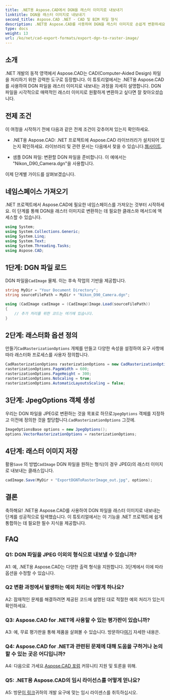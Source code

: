 ```yaml
---
title: .NET용 Aspose.CAD에서 DGN을 래스터 이미지로 내보내기
linktitle: DGN을 래스터 이미지로 내보내기
second_title: Aspose.CAD .NET - CAD 및 BIM 파일 형식
description: .NET용 Aspose.CAD를 사용하여 DGN을 래스터 이미지로 손쉽게 변환하세요. 단계별 가이드를 살펴보고 CAD 파일 조작에서 .NET의 강력한 기능을 활용해 보세요.
type: docs
weight: 13
url: /ko/net/cad-export-formats/export-dgn-to-raster-image/
---
```

## 소개

.NET 개발의 동적 영역에서 Aspose.CAD는 CAD(Computer-Aided Design) 파일을 처리하기 위한 강력한 도구로 등장합니다. 이 튜토리얼에서는 .NET용 Aspose.CAD를 사용하여 DGN 파일을 래스터 이미지로 내보내는 과정을 자세히 설명합니다. DGN 파일을 시각적으로 매력적인 래스터 이미지로 원활하게 변환하고 싶다면 잘 찾아오셨습니다.

## 전제 조건

이 여정을 시작하기 전에 다음과 같은 전제 조건이 갖추어져 있는지 확인하세요.

-  .NET용 Aspose.CAD: .NET 프로젝트에 Aspose.CAD 라이브러리가 설치되어 있는지 확인하세요. 라이브러리 및 관련 문서는 다음에서 찾을 수 있습니다.[웹사이트](https://reference.aspose.com/cad/net/).

- 샘플 DGN 파일: 변환할 DGN 파일을 준비합니다. 이 예에서는 "Nikon_D90_Camera.dgn"을 사용합니다.

이제 단계별 가이드를 살펴보겠습니다.

## 네임스페이스 가져오기

.NET 프로젝트에서 Aspose.CAD에 필요한 네임스페이스를 가져오는 것부터 시작하세요. 이 단계를 통해 DGN을 래스터 이미지로 변환하는 데 필요한 클래스와 메서드에 액세스할 수 있습니다.

```csharp
using System;
using System.Collections.Generic;
using System.Linq;
using System.Text;
using System.Threading.Tasks;
using Aspose.CAD;
```

## 1단계: DGN 파일 로드

 DGN 파일을`CadImage` 물체. 이는 후속 작업의 기반을 제공합니다.

```csharp
string MyDir = "Your Document Directory";
string sourceFilePath = MyDir + "Nikon_D90_Camera.dgn";

using (CadImage cadImage = (CadImage)Image.Load(sourceFilePath))
{
    // 추가 처리를 위한 코드는 여기에 있습니다.
}
```

## 2단계: 래스터화 옵션 정의

 만들기`CadRasterizationOptions` 개체를 만들고 다양한 속성을 설정하여 요구 사항에 따라 래스터화 프로세스를 사용자 정의합니다.

```csharp
CadRasterizationOptions rasterizationOptions = new CadRasterizationOptions();
rasterizationOptions.PageWidth = 600;
rasterizationOptions.PageHeight = 300;
rasterizationOptions.NoScaling = true;
rasterizationOptions.AutomaticLayoutsScaling = false;
```

## 3단계: JpegOptions 객체 생성

 우리는 DGN 파일을 JPEG로 변환하는 것을 목표로 하므로`JpegOptions` 객체를 지정하고 이전에 정의한 것을 할당합니다.`CadRasterizationOptions` 그것에.

```csharp
ImageOptionsBase options = new JpegOptions();
options.VectorRasterizationOptions = rasterizationOptions;
```

## 4단계: 래스터 이미지 저장

 활용`Save` 의 방법`CadImage` DGN 파일을 원하는 형식(이 경우 JPEG)의 래스터 이미지로 내보내는 클래스입니다.

```csharp
cadImage.Save(MyDir + "ExportDGNToRasterImage_out.jpg", options);
```

## 결론

축하해요! .NET용 Aspose.CAD를 사용하여 DGN 파일을 래스터 이미지로 내보내는 단계를 성공적으로 탐색했습니다. 이 튜토리얼에서는 이 기능을 .NET 프로젝트에 쉽게 통합하는 데 필요한 필수 지식을 제공합니다.

## FAQ

### Q1: DGN 파일을 JPEG 이외의 형식으로 내보낼 수 있습니까?

A1: 예, .NET용 Aspose.CAD는 다양한 출력 형식을 지원합니다. 3단계에서 이에 따라 옵션을 수정할 수 있습니다.

### Q2 변환 과정에서 발생하는 예외 처리는 어떻게 하나요?

A2: 잠재적인 문제를 해결하려면 제공된 코드에 설명된 대로 적절한 예외 처리가 있는지 확인하세요.

### Q3: Aspose.CAD for .NET에 사용할 수 있는 평가판이 있습니까?

 A3: 예, 무료 평가판을 통해 제품을 살펴볼 수 있습니다. 방문하다[여기](https://releases.aspose.com/) 자세한 내용은.

### Q4: Aspose.CAD for .NET과 관련된 문제에 대해 도움을 구하거나 논의할 수 있는 곳은 어디입니까?

 A4: 다음으로 가세요.[Aspose.CAD 포럼](https://forum.aspose.com/c/cad/19) 커뮤니티 지원 및 토론을 위해.

### Q5: .NET용 Aspose.CAD의 임시 라이선스를 어떻게 얻나요?

 A5: 방문[이 링크](https://purchase.aspose.com/temporary-license/)귀하의 개발 요구에 맞는 임시 라이센스를 취득하십시오.